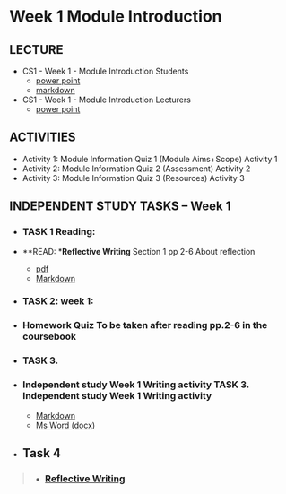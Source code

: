 # Week 1 Module Introduction
## LECTURE
- CS1 - Week 1 - Module Introduction Students 
    - [ power point ](materials/CS1-Week1-ModuleIntroduction-Students.pptx) 
    - [markdown](materials/CS1-Week1-ModuleIntroduction-Students.md)
- CS1 - Week 1 - Module Introduction Lecturers
  -  [power point ](materials/CS1-Week1-ModuleIntroduction-Lecturers.pptx)

## ACTIVITIES
- Activity 1: Module Information Quiz 1 (Module Aims+Scope) Activity 1
- Activity 2: Module Information Quiz 2 (Assessment) Activity 2
- Activity 3: Module Information Quiz 3 (Resources) Activity 3

## INDEPENDENT STUDY TASKS – Week 1
 - ### TASK 1 Reading:
- **READ: ***Reflective Writing** Section 1 pp 2-6 About reflection 
  - [pdf](materials/pp.2-6ofReflectiveWritingPDF.pdf) 
  - [Markdown](materials/pp.2-6ofReflectiveWritingPDF.md) 


- ### TASK 2: week 1: 
- ### Homework Quiz To be taken after reading pp.2-6 in the coursebook 



- ### TASK 3. 
- ### Independent study Week 1 Writing activity TASK 3. Independent study Week 1 Writing activity
  - [Markdown](/csweek2GibbsModel%26Introduction/Independentstudy-Week2writingactivity.md)
  - [Ms Word (docx)](/csweek2GibbsModel%26Introduction/Independentstudy-Week2writingactivity.docx)


- ## Task 4

>- ###  [Reflective Writing](https://youtu.be/QoI67VeE3ds)